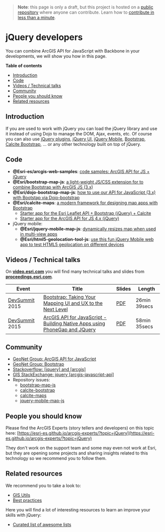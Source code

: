 > **Note**: this page is only a draft, but this project is hosted on a [public repository](https://github.com/hhkaos/awesome-arcgis) where anyone can contribute. Learn how to [contribute in less than a minute](https://github.com/hhkaos/awesome-arcgis/blob/master/CONTRIBUTING.md#contributions).

# jQuery developers
You can combine ArcGIS API for JavaScript with Backbone in your developments,
we will show you how in this page.

<!-- START doctoc generated TOC please keep comment here to allow auto update -->
<!-- DON'T EDIT THIS SECTION, INSTEAD RE-RUN doctoc TO UPDATE -->
**Table of contents**

- [Introduction](#introduction)
- [Code](#code)
- [Videos / Technical talks](#videos--technical-talks)
- [Community](#community)
- [People you should know](#people-you-should-know)
- [Related resources](#related-resources)

<!-- END doctoc generated TOC please keep comment here to allow auto update -->

## Introduction

If you are used to work with jQuery you can load the jQuery library and use it
instead of using Dojo to manage the DOM, Ajax, events, etc. Of course you can also use [jQuery plugins](https://plugins.jquery.com/), [jQuery UI](https://jqueryui.com/), [jQuery Mobile](https://jquerymobile.com/), [Bootstrap](http://getbootstrap.com/), [Calcite Bootstrap](https://github.com/Esri/calcite-bootstrap), ... or any other technology built on top of jQuery.

## Code
* **@Esri-es/arcgis-web-samples**: [code samples: ArcGIS API for JS + jQuery](https://esri-es.github.io/arcgis-web-samples/jquery/)
* **@Esri/bootstrap-map-js**: [a light-weight JS/CSS extension for to combine Bootstrap with ArcGIS JS (3.x) ](https://github.com/Esri/bootstrap-map-js)
* **@Esri/dojo-bootstrap-map-js**: [how to use our API for JavaScript (3.x) with Bootstap via Dojo-bootstrap](https://github.com/Esri/dojo-bootstrap-map-js)
* **@Esri/calcite-maps**: [a modern framework for designing map apps with Bootstrap](https://github.com/Esri/calcite-maps)
  * [Starter app for the Esri Leaflet API + Bootstrap (jQuery) + Calcite](http://esri.github.io/calcite-maps/samples/esri-leaflet/esri-leaflet.html)
  * [Starter app for the ArcGIS API for JS 4.x (jQuery)](http://esri.github.io/calcite-maps/samples/arcgis-4.x/arcgis-4.x-2d-3d-jQuery.html)
* jQuery mobile:
  * **@Esri/jquery-mobile-map-js**: [dynamically resizes map when used in multi-view apps](https://github.com/Esri/jquery-mobile-map-js)
  * **@Esri/html5-geolocation-tool-js**: [use this fun jQuery Mobile web app to test HTML5 geolocation on different devices](https://github.com/Esri/html5-geolocation-tool-js)




## Videos / Technical talks
On [**video.esri.com**](http://video.esri.com/search/web-appbuilder) you will find many technical talks and slides from [**proceedings.esri.com**](https://www.google.es/webhp?sourceid=chrome-instant&ion=1&espv=2&ie=UTF-8#q=site%3Aproceedings.esri.com%20leaflet).

|Event|Title|Slides|Length|
|---|---|---|---|
|[DevSummit](http://www.esri.com/events/devsummit) 2015|[Bootstrap: Taking Your Mapping UI and UX to the Next Level](http://video.esri.com/watch/4369/bootstrap-taking-your-mapping-ui-and-ux-to-the-next-level)|[PDF](http://proceedings.esri.com/library/userconf/devsummit15/papers/dev_int_154.pdf)|26min 39secs|
|[DevSummit](http://www.esri.com/events/devsummit) 2015|[ArcGIS API for JavaScript - Building Native Apps using PhoneGap and JQuery](http://www.esri.com/videos/watch?videoid=4293&channelid=LegacyVideo&isLegacy=true&title=arcgis-api-for-javascript---building-native-apps-using-phonegap-and-jquery)| [PDF](http://proceedings.esri.com/library/userconf/devsummit15/papers/dev_int_170.pdf)|58min 35secs

## Community
* [GeoNet Group: ArcGIS API for JavaScript](https://community.esri.com/community/developers/web-developers/arcgis-api-for-javascript)
* [GeoNet Group: Bootstrap](https://community.esri.com/groups/bootstrap)
* [Stackoverflow: [jquery] and [arcgis]](https://stackoverflow.com/search?q=%5Bjquery%5D+and+%5Barcgis%5D)
* [GIS StackExchange: jquery [arcgis-javascript-api] ](http://gis.stackexchange.com/search?tab=newest&q=jquery%20%5barcgis-javascript-api%5d)
* Repository issues:
  * [bootstrap-map-js](https://github.com/Esri/bootstrap-map-js/issues)
  * [calcite-bootstrap](https://github.com/Esri/calcite-bootstrap/issues)
  * [calcite-maps](https://github.com/Esri/calcite-maps/issues)
  * [jquery-mobile-map-js](https://github.com/Esri/jquery-mobile-map-js/issues)

## People you should know
Please find the ArcGIS Experts (story tellers and developers) on this topic here: [https://esri-es.github.io/arcgis-experts/?topic=jQuery](https://esri-es.github.io/arcgis-experts/?topic=jQuery)

They don't work on the support team and some may even not work at Esri,
but they are opening some projects and sharing insights related to this
technology so we recommend you to follow them.

## Related resources
We recommend you to take a look to:
* [GIS Utils](../../../../../../gis/utils/README.md)
* [Best practices](../../best-practices/README.md)

Here you will find a lot of interesting resources to learn an improve your skills
with jQuery:
* [Curated list of awesome lists](https://github.com/sindresorhus/awesome)



